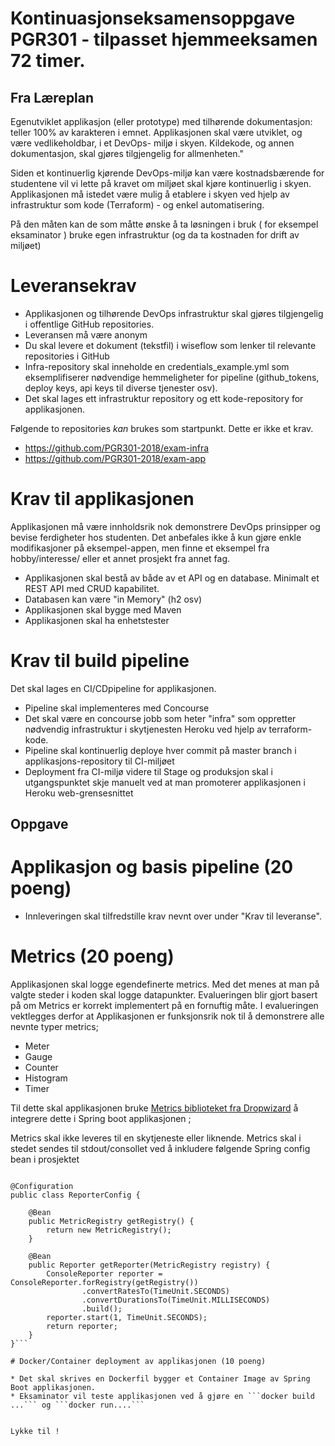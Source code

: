 # Kontinuasjonseksamensoppgave PGR301 - tilpasset hjemmeeksamen 72 timer. 

## Fra Læreplan

Egenutviklet applikasjon (eller prototype) med tilhørende dokumentasjon: teller 100% av karakteren i emnet. Applikasjonen skal være utviklet, og være vedlikeholdbar, i et DevOps- miljø i skyen. Kildekode, og annen dokumentasjon, skal gjøres tilgjengelig for allmenheten."

Siden et kontinuerlig kjørende DevOps-miljø kan være kostnadsbærende for studentene vil vi lette på kravet om miljøet skal kjøre kontinuerlig i skyen. Applikasjonen må istedet være mulig å etablere i skyen ved hjelp av infrastruktur som kode (Terraform) - og enkel automatisering.

På den måten kan de som måtte ønske å ta løsningen i bruk ( for eksempel eksaminator ) bruke egen infrastruktur (og da ta kostnaden for drift av miljøet)


# Leveransekrav 

* Applikasjonen og tilhørende DevOps infrastruktur skal gjøres tilgjengelig i offentlige GitHub repositories.
* Leveransen må være anonym 
* Du skal levere et dokument (tekstfil) i wiseflow som lenker til relevante repositories i GitHub 
* Infra-repository skal inneholde en credentials_example.yml som eksemplifiserer nødvendige hemmeligheter for pipeline (github_tokens, deploy keys, api keys til diverse tjenester osv).
* Det skal lages ett infrastruktur repository og ett kode-repository for applikasjonen.

Følgende to repositories *kan* brukes som startpunkt. Dette er ikke et krav.

- https://github.com/PGR301-2018/exam-infra
- https://github.com/PGR301-2018/exam-app

# Krav til applikasjonen 

Applikasjonen må være innholdsrik nok demonstrere DevOps prinsipper og bevise ferdigheter hos studenten. Det anbefales ikke å kun gjøre enkle modifikasjoner på eksempel-appen, men finne et eksempel fra hobby/interesse/ eller et annet prosjekt fra annet fag. 

* Applikasjonen skal bestå av både av et API og en database. Minimalt et REST API med CRUD kapabilitet.   
* Databasen kan være "in Memory" (h2 osv) 
* Applikasjonen skal bygge med Maven
* Applikasjonen skal ha enhetstester

# Krav til build pipeline

Det skal lages en CI/CDpipeline for applikasjonen.

* Pipeline skal implementeres med Concourse
* Det skal være en concourse jobb som heter "infra" som oppretter nødvendig infrastruktur i skytjenesten Heroku ved hjelp av terraform-kode.
* Pipeline skal kontinuerlig deploye hver commit på master branch i applikasjons-repository til CI-miljøet
* Deployment fra CI-miljø videre til Stage og produksjon skal i utgangspunktet skje manuelt ved at man promoterer applikasjonen i Heroku web-grensesnittet

## Oppgave

# Applikasjon og basis pipeline (20 poeng)

* Innleveringen skal tilfredstille krav nevnt over under "Krav til leveranse". 

# Metrics (20 poeng)

Applikasjonen skal logge egendefinerte metrics. Med det menes at man på valgte steder i koden skal logge datapunkter. Evalueringen blir gjort basert på om Metrics er korrekt implementert på
en fornuftig måte. I evalueringen vektlegges derfor at Applikasjonen er funksjonsrik nok til å demonstrere alle nevnte typer metrics;

* Meter 
* Gauge 
* Counter 
* Histogram 
* Timer

Til dette skal applikasjonen bruke [Metrics biblioteket fra Dropwizard](https://metrics.dropwizard.io/4.0.0/getting-started.html) å integrere dette i Spring boot applikasjonen ;

Metrics skal ikke leveres til en skytjeneste eller liknende. Metrics skal i stedet sendes til stdout/consollet ved å inkludere følgende Spring config bean i prosjektet 

```

@Configuration
public class ReporterConfig {

    @Bean
    public MetricRegistry getRegistry() {
        return new MetricRegistry();
    }

    @Bean
    public Reporter getReporter(MetricRegistry registry) {
        ConsoleReporter reporter = ConsoleReporter.forRegistry(getRegistry())
                .convertRatesTo(TimeUnit.SECONDS)
                .convertDurationsTo(TimeUnit.MILLISECONDS)
                .build();
        reporter.start(1, TimeUnit.SECONDS);
        return reporter;
    }
}```

# Docker/Container deployment av applikasjonen (10 poeng)

* Det skal skrives en Dockerfil bygger et Container Image av Spring Boot applikasjonen.
* Eksaminator vil teste applikasjonen ved å gjøre en ```docker build ...``` og ```docker run....```


Lykke til !

